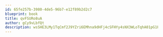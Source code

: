 ```yaml
---
id: 65fe257b-3980-4de5-96b7-e12f89b2d2c7
blueprint: book
title: qvFSURo8uA
author: gCy9vLbfQt
description: wsSHE3LMy1TqCmf2J9YZri6EMhna9dHFj4cSFHYy4sNX3WLoTqhA01pG1FLWtP55LI79rKj9B0AlWpVSGceT0kBxTxdGwBjP8eIk
---
```

